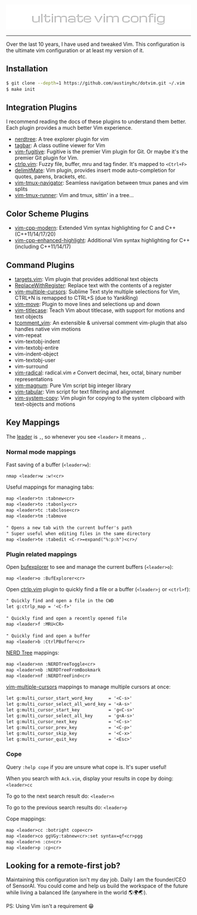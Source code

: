 ![ultimate-vim-config](img/ultimate-vim-config.png)

---

Over the last 10 years, I have used and tweaked Vim. This configuration is the ultimate vim configuration or at least my version of it.

## Installation

```bash
$ git clone --depth=1 https://github.com/austinyhc/dotvim.git ~/.vim
$ make init
```
## Integration Plugins

I recommend reading the docs of these plugins to understand them better. Each plugin provides a much better Vim experience.

- [nerdtree](https://github.com/scrooloose/nerdtree): A tree explorer plugin for vim
- [tagbar](https://github.com/preservim/tagbar): A class outline viewer for Vim
- [vim-fugitive](https://github.com/tpope/vim-fugitive): Fugitive is the premier Vim plugin for Git. Or maybe it's the premier Git plugin for Vim.
- [ctrlp.vim](https://github.com/ctrlpvim/ctrlp.vim): Fuzzy file, buffer, mru and tag finder. It's mapped to `<Ctrl+F>`
- [delimitMate](https://github.com/Raimondi/delimitMate): Vim plugin, provides insert mode auto-completion for quotes, parens, brackets, etc.
- [vim-tmux-navigator](https://github.com/christoomey/vim-tmux-navigator): Seamless navigation between tmux panes and vim splits 
- [vim-tmux-runner](https://github.com/christoomey/vim-tmux-runner): Vim and tmux, sittin' in a tree... 

## Color Scheme Plugins

- [vim-cpp-modern](https://github.com/bfrg/vim-cpp-modern): Extended Vim syntax highlighting for C and C++ (C++11/14/17/20) 
- [vim-cpp-enhanced-highlight](https://github.com/octol/vim-cpp-enhanced-highlight): Additional Vim syntax highlighting for C++ (including C++11/14/17)

## Command Plugins

- [targets.vim](https://github.com/wellle/targets.vim): Vim plugin that provides additional text objects
- [ReplaceWithRegister](https://github.com/vim-scripts/ReplaceWithRegister): Replace text with the contents of a register
- [vim-multiple-cursors](https://github.com/terryma/vim-multiple-cursors): Sublime Text style multiple selections for Vim, CTRL+N is remapped to CTRL+S (due to YankRing)
- [vim-move](https://github.com/matze/vim-move): Plugin to move lines and selections up and down
- [vim-titlecase](https://github.com/christoomey/vim-titlecase): Teach Vim about titlecase, with support for motions and text objects
- [tcomment_vim](https://github.com/tomtom/tcomment_vim): An extensible & universal comment vim-plugin that also handles native vim motions
- vim-repeat
- vim-textobj-indent
- vim-textobj-entire
- vim-indent-object
- vim-textobj-user
- vim-surround
- [vim-radical](https://github.com/glts/vim-radical): radical.vim ✊ Convert decimal, hex, octal, binary number representations 
- [vim-magnum](https://github.com/glts/vim-magnum): Pure Vim script big integer library
- [vim-tabular](http://vimcasts.org/episod): Vim script for text filtering and alignment
- [vim-system-copy](https://github.com/christoomey/vim-system-copy): Vim plugin for copying to the system clipboard with text-objects and motions

## Key Mappings

The [leader](http://learnvimscriptthehardway.stevelosh.com/chapters/06.html#leader) is `,`, so whenever you see `<leader>` it means `,`.

### Normal mode mappings

Fast saving of a buffer (`<leader>w`):

```
nmap <leader>w :w!<cr>
```

Useful mappings for managing tabs:

```
map <leader>tn :tabnew<cr>
map <leader>to :tabonly<cr>
map <leader>tc :tabclose<cr>
map <leader>tm :tabmove 

" Opens a new tab with the current buffer's path
" Super useful when editing files in the same directory
map <leader>te :tabedit <C-r>=expand("%:p:h")<cr>/
```

### Plugin related mappings

Open [bufexplorer](https://github.com/vim-scripts/bufexplorer.zip) to see and manage the current buffers (`<leader>o`):

```
map <leader>o :BufExplorer<cr>
```

Open [ctrlp.vim](https://github.com/kien/ctrlp.vim) plugin to quickly find a file or a buffer (`<leader>j` or `<ctrl>f`):

```
" Quickly find and open a file in the CWD
let g:ctrlp_map = '<C-f>'

" Quickly find and open a recently opened file
map <leader>f :MRU<CR>

" Quickly find and open a buffer
map <leader>b :CtrlPBuffer<cr>
```

[NERD Tree](https://github.com/scrooloose/nerdtree) mappings:

```
map <leader>nn :NERDTreeToggle<cr>
map <leader>nb :NERDTreeFromBookmark 
map <leader>nf :NERDTreeFind<cr>
```

[vim-multiple-cursors](https://github.com/terryma/vim-multiple-cursors) mappings to manage multiple cursors at once:

```
let g:multi_cursor_start_word_key      = '<C-s>'
let g:multi_cursor_select_all_word_key = '<A-s>'
let g:multi_cursor_start_key           = 'g<C-s>'
let g:multi_cursor_select_all_key      = 'g<A-s>'
let g:multi_cursor_next_key            = '<C-s>'
let g:multi_cursor_prev_key            = '<C-p>'
let g:multi_cursor_skip_key            = '<C-x>'
let g:multi_cursor_quit_key            = '<Esc>'
```

### Cope

Query `:help cope` if you are unsure what cope is. It's super useful!

When you search with `Ack.vim`, display your results in cope by doing: `<leader>cc`

To go to the next search result do: `<leader>n`

To go to the previous search results do: `<leader>p`

Cope mappings:

```
map <leader>cc :botright cope<cr>
map <leader>co ggVGy:tabnew<cr>:set syntax=qf<cr>pgg
map <leader>n :cn<cr>
map <leader>p :cp<cr>
```

## Looking for a remote-first job?

Maintaining this configuration isn't my day job. Daily I am the founder/CEO of SensorAI. You could come and help us build the workspace of the future while living a balanced life (anywhere in the world 🌎🌍🌏).

PS: Using Vim isn't a requirement 😁
